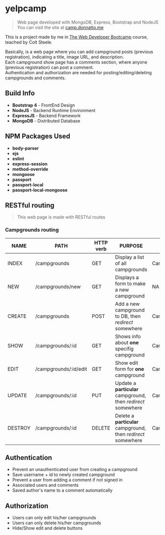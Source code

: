# yelpcamp
>Web page developed with MongoDB, Express, Bootstrap and NodeJS  
>You can visit the site at [camp.donnatto.me](https://camp.donnatto.me/)

This is a project made by me in [The Web Developer Bootcamp](https://www.udemy.com/the-web-developer-bootcamp/) course, teached by Colt Steele.

Basically, is a web page where you can add campground posts (previous registration), indicating a title, image URL, and description.  
Each campground show page has a comments section, where anyone (previous registration) can post a comment.  
Authentication and authorization are needed for posting/editing/deleting campgrounds and comments.

## Build Info

- **Bootstrap 4** - FrontEnd Design
- **NodeJS** - Backend Runtime Environment
- **ExpressJS** - Backend Framework
- **MongoDB** - Distributed Database

## NPM Packages Used

- **body-parser**
- **ejs**
- **eslint**
- **express-session**
- **method-override**
- **mongoose**
- **passport**
- **passport-local**
- **passport-local-mongoose**

## RESTful routing
>This web page is made with RESTful routes

### **Campgrounds routing**

| NAME    | PATH                  | HTTP verb | PURPOSE                                                       | MongoDB Method                 |
| ------- | --------------------- | --------- | ------------------------------------------------------------- | ------------------------------ |
| INDEX   | /campgrounds          | GET       | Display a list of all campgrounds                             | Campground.find()              |
| NEW     | /campgrounds/new      | GET       | Displays a form to make a new campground                      | NA                             |
| CREATE  | /campgrounds          | POST      | Add a new campground to DB, then _redirect_ somewhere         | Campground.create()            |
| SHOW    | /campgrounds/:id      | GET       | Shows info about **one** specifig campground                  | Campground.findById()          |
| EDIT    | /campgrounds/:id/edit | GET       | Show edit form for **one** campground                         | Campground.findById()          |
| UPDATE  | /campgrounds/:id      | PUT       | Update a **particular** campground, then _redirect_ somewhere | Campground.findByIdAndUpdate() |
| DESTROY | /campgrounds/:id      | DELETE    | Delete a **particular** campground, then _redirect_ somewhere | Campground.findByIdAndRemove() |

## Authentication

- Prevent an unauthenticated user from creating a campground
- Save username + id to newly created campground
- Prevent a user from adding a comment if not signed in
- Associated users and comments
- Saved author's name to a comment automatically

## Authorization

- Users can only edit his/her campgrounds
- Users can only delete his/her campgrounds
- Hide/Show edit and delete buttons

